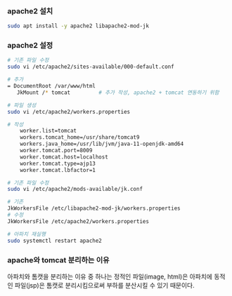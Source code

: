 ### apache2 설치

```bash
sudo apt install -y apache2 libapache2-mod-jk
```

### apache2 설정

```bash
# 기존 파일 수정
sudo vi /etc/apache2/sites-available/000-default.conf

# 추가
= DocumentRoot /var/www/html
   JkMount /* tomcat         # 추가 작성, apache2 + tomcat 연동하기 위함
```

```bash
# 파일 생성
sudo vi /etc/apache2/workers.properties

# 작성
	worker.list=tomcat
	workers.tomcat_home=/usr/share/tomcat9
	workers.java_home=/usr/lib/jvm/java-11-openjdk-amd64
	worker.tomcat.port=8009
	worker.tomcat.host=localhost
	worker.tomcat.type=ajp13
	worker.tomcat.lbfactor=1
```

```bash
# 기존 파일 수정
sudo vi /etc/apache2/mods-available/jk.conf

# 기존
JkWorkersFile /etc/libapache2-mod-jk/workers.properties
# 수정
JkWorkersFile /etc/apache2/workers.properties

```

```bash
# 아파치 재실행
sudo systemctl restart apache2
```

### apache와 tomcat 분리하는 이유

아파치와 톰캣을 분리하는 이유 중 하나는 정적인 파일(image, html)은 아파치에 동적인 파일(jsp)은 톰캣로 분리시킴으로써 부하를 분산시킬 수 있기 때문이다.